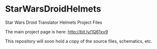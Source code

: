 # StarWarsDroidHelmets
Star Wars Droid Translator Helmets Project Files

The main project page is here: http://bit.ly/1Q61xv9

This repository will soon hold a copy of the source files, schematics, etc.
